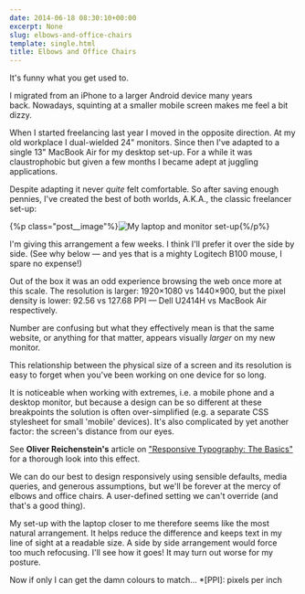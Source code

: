 ```yaml
---
date: 2014-06-18 08:30:10+00:00
excerpt: None
slug: elbows-and-office-chairs
template: single.html
title: Elbows and Office Chairs
---
```


It's funny what you get used to.

I migrated from an iPhone to a larger Android device many years back. Nowadays, squinting at a smaller mobile screen makes me feel a bit dizzy.

When I started freelancing last year I moved in the opposite direction. At my old workplace I dual-wielded 24" monitors. Since then I've adapted to a single 13" MacBook Air for my desktop set-up. For a while it was claustrophobic but given a few months I became adept at juggling applications.

Despite adapting it never _quite_ felt comfortable. So after saving enough pennies, I've created the best of both worlds, A.K.A., the classic freelancer set-up:

{%p class="post__image"%}![My laptop and monitor set-up](/wp-content/uploads/2014/06/new-desktop.jpg){%/p%}

I'm giving this arrangement a few weeks. I think I'll prefer it over the side by side. (See why below — and yes that is a mighty Logitech B100 mouse, I spare no expense!)

Out of the box it was an odd experience browsing the web once more at this scale. The resolution is larger: 1920×1080 vs 1440×900, but the pixel density is lower: 92.56 vs 127.68 PPI — Dell U2414H vs MacBook Air respectively.

Number are confusing but what they effectively mean is that the same website, or anything for that matter, appears visually _larger_ on my new monitor.

This relationship between the physical size of a screen and its resolution is easy to forget when you've been working on one device for so long.

It is noticeable when working with extremes, i.e. a mobile phone and a desktop monitor, but because a design can be so different at these breakpoints the solution is often over-simplified (e.g. a separate CSS stylesheet for small 'mobile' devices). It's also complicated by yet another factor: the screen's distance from our eyes.

See **Oliver Reichenstein's** article on ["Responsive Typography: The Basics"](http://ia.net/blog/responsive-typography-the-basics/) for a thorough look into this effect.

We can do our best to design responsively using sensible defaults, media queries, and generous assumptions, but we'll be forever at the mercy of elbows and office chairs. A user-defined setting we can't override (and that's a good thing).

My set-up with the laptop closer to me therefore seems like the most natural arrangement. It helps reduce the difference and keeps text in my line of sight at a readable size. A side by side arrangement would force too much refocusing. I'll see how it goes! It may turn out worse for my posture.

Now if only I can get the damn colours to match…
  *[PPI]: pixels per inch

